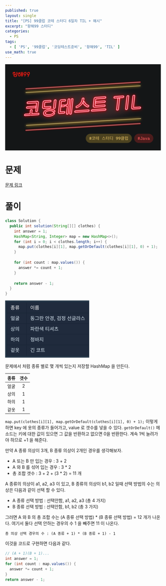 ```yaml
---
published: true
layout: single
title: "[PS] 99클럽 코테 스터디 6일차 TIL + 해시"
excerpt: "항해99 스터디"
categories:
  - PS
tags:
  - [ 'PS', '99클럽', '코딩테스트준비', '항해99', 'TIL' ]
use_math: true
---
```


![img_3.png](https://github.com/zhtmr/static-files-for-posting/blob/main/static-files-for-posting/20240722/99club_TIL_thumbnail/%EA%B8%B0%EB%B3%B8%ED%98%951_java.png?raw=true)

# 문제

[문제 링크](https://school.programmers.co.kr/learn/courses/30/lessons/42578)

# 풀이

```java
class Solution {
  public int solution(String[][] clothes) {
    int answer = 1;
    HashMap<String, Integer> map = new HashMap<>();
    for (int i = 0; i < clothes.length; i++) {
      map.put(clothes[i][1], map.getOrDefault(clothes[i][1], 0) + 1);
    }

    for (int count : map.values()) {
      answer *= count + 1;
    }

    return answer - 1;
  }
}
```
![img_4.png](https://github.com/zhtmr/static-files-for-posting/blob/main/static-files-for-posting/20240727/clothes.png?raw=true)

문제에서 처럼 종류 별로 몇 개씩 있는지 저장할 HashMap 을 만든다.

| 종류 | 갯수 |
|:--:|:--:|
| 얼굴 | 2  |
| 상의 | 1  |
| 하의 | 1  |
| 겉옷 | 1  |

`map.put(clothes[i][1], map.getOrDefault(clothes[i][1], 0) + 1);` 이렇게 하면 key 에 옷의 종류가 들어가고, value 로 갯수를 넣을 수 있다.
`getOrDefault()` 메소드는 키에 대한 값이 있으면 그 값을 반환하고 없으면 0을 반환한다. 계속 1씩 늘려가야 하므로 +1 을 해준다.


만약 A 종류 의상이 3개, B 종류 의상이 2개인 경우를 생각해보자.

- A 또는 B 만 입는 경우 : 3 + 2
- A 와 B 를 섞어 입는 경우 : 3 * 2
- 총 조합 갯수 : 3 + 2 + (3 * 2) = 11 개

A 종류의 의상이 a1, a2, a3 이 있고, B 종류의 의상이 b1, b2 일때 선택 방법의 수는
의상은 다음과 같이 선택 할 수 있다. 
 - A 종류 선택 방법 : 선택안함, a1, a2, a3 (총 4 가지)
 - B 종류 선택 방법 : 선택안함, b1, b2 (총 3 가지)

그러면 A 와 B 의 총 조합 수는 (A 종류 선택 방법) * (B 종류 선택 방법) = 12 개가 나온다. 여기서 둘다 선택 안하는 경우의 수 1 을 빼주면 11 이 나온다.

`총 의상 선택 경우의 수 : (A 종류 + 1) * (B 종류 + 1) - 1`

이것을 코드로 구현하면 다음과 같다.

```java
// (A + 1)(B + 1)...
int answer = 1;
for (int count : map.values()) {
  answer *= count + 1;
}
return answer - 1;
```
